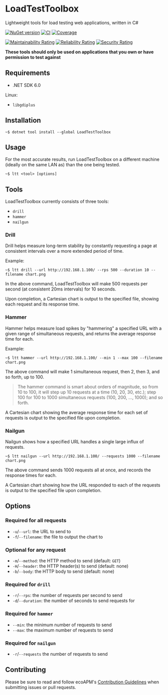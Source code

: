 # LoadTestToolbox

Lightweight tools for load testing web applications, written in C#

[![NuGet version](https://img.shields.io/nuget/v/LoadTestToolbox?logo=nuget&label=Install)](https://nuget.org/packages/LoadTestToolbox)
[![CI](https://github.com/ecoAPM/LoadTestToolbox/actions/workflows/CI.yml/badge.svg)](https://github.com/ecoAPM/LoadTestToolbox/actions/workflows/CI.yml)
[![Coverage](https://sonarcloud.io/api/project_badges/measure?project=ecoAPM_LoadTestToolbox&metric=coverage)](https://sonarcloud.io/dashboard?id=ecoAPM_LoadTestToolbox)

[![Maintainability Rating](https://sonarcloud.io/api/project_badges/measure?project=ecoAPM_LoadTestToolbox&metric=sqale_rating)](https://sonarcloud.io/dashboard?id=ecoAPM_LoadTestToolbox)
[![Reliability Rating](https://sonarcloud.io/api/project_badges/measure?project=ecoAPM_LoadTestToolbox&metric=reliability_rating)](https://sonarcloud.io/dashboard?id=ecoAPM_LoadTestToolbox)
[![Security Rating](https://sonarcloud.io/api/project_badges/measure?project=ecoAPM_LoadTestToolbox&metric=security_rating)](https://sonarcloud.io/dashboard?id=ecoAPM_LoadTestToolbox)

**These tools should only be used on applications that you own or have permission to test against**

## Requirements

- .NET SDK 6.0

Linux:
- `libgdiplus`

## Installation

`~$ dotnet tool install --global LoadTestToolbox`

## Usage

For the most accurate results, run LoadTestToolbox on a different machine (ideally on the same LAN as) than the one being tested.

`~$ ltt <tool> [options]`

## Tools

LoadTestToolbox currently consists of three tools:
- `drill`
- `hammer`
- `nailgun`

### Drill

Drill helps measure long-term stability by constantly requesting a page at consistent intervals over a more extended period of time.

Example:

   `~$ ltt drill --url http://192.168.1.100/ --rps 500 --duration 10 --filename chart.png`

In the above command, LoadTestToolbox will make 500 requests per second (at consistent 20ms intervals) for 10 seconds.

Upon completion, a Cartesian chart is output to the specified file, showing each request and its response time.

### Hammer

Hammer helps measure load spikes by "hammering" a specified URL with a given range of simultaneous requests, and returns the average response time for each.

Example:

`~$ ltt hammer --url http://192.168.1.100/ --min 1 --max 100 --filename chart.png`

The above command will make 1 simultaneous request, then 2, then 3, and so forth, up to 100.

> The hammer command is smart about orders of magnitude, so from 10 to 100, it will step up 10 requests at a time (10, 20, 30, etc.); step 100 for 100 to 1000 simultaneous requests (100, 200, ..., 1000); and so forth.

A Cartesian chart showing the average response time for each set of requests is output to the specified file upon completion.

### Nailgun

Nailgun shows how a specified URL handles a single large influx of requests.

`~$ ltt nailgun --url http://192.168.1.100/ --requests 1000 --filename chart.png`

The above command sends 1000 requests all at once, and records the response times for each.

A Cartesian chart showing how the URL responded to each of the requests is output to the specified file upon completion.

## Options

### Required for all requests

- `-u`/`--url`: the URL to send to
- `-f`/`--filename`: the file to output the chart to

### Optional for any request

- `-m`/`--method`: the HTTP method to send (default: `GET`)
- `-H`/`--header`: the HTTP header(s) to send (default: none)
- `-b`/`--body`: the HTTP body to send (default: none)

### Required for `drill`

- `-r`/`--rps`: the number of requests per second to send
- `-d`/`--duration`: the number of seconds to send requests for

### Required for `hammer`

- `--min`: the minimum number of requests to send
- `--max`: the maximum number of requests to send

### Required for `nailgun`

- `-r`/`--requests` the number of requests to send

## Contributing

Please be sure to read and follow ecoAPM's [Contribution Guidelines](CONTRIBUTING.md) when submitting issues or pull requests.